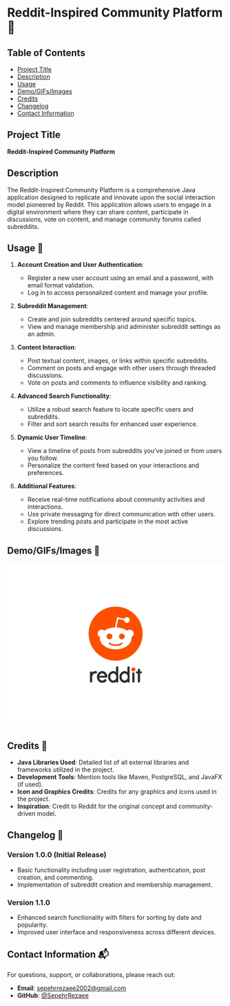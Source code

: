 # Reddit-Inspired Community Platform 🌟

## Table of Contents

- [Project Title](#project-title)
- [Description](#description)
- [Usage](#usage-)
- [Demo/GIFs/Images](#demogifsimages-)
- [Credits](#credits-)
- [Changelog](#changelog-)
- [Contact Information](#contact-information-)

## Project Title

**Reddit-Inspired Community Platform**

## Description

The Reddit-Inspired Community Platform is a comprehensive Java application designed to replicate and innovate upon the social interaction model pioneered by Reddit. This application allows users to engage in a digital environment where they can share content, participate in discussions, vote on content, and manage community forums called subreddits.

## Usage 🚀

1. **Account Creation and User Authentication**:
   - Register a new user account using an email and a password, with email format validation.
   - Log in to access personalized content and manage your profile.

2. **Subreddit Management**:
   - Create and join subreddits centered around specific topics.
   - View and manage membership and administer subreddit settings as an admin.

3. **Content Interaction**:
   - Post textual content, images, or links within specific subreddits.
   - Comment on posts and engage with other users through threaded discussions.
   - Vote on posts and comments to influence visibility and ranking.

4. **Advanced Search Functionality**:
   - Utilize a robust search feature to locate specific users and subreddits.
   - Filter and sort search results for enhanced user experience.

5. **Dynamic User Timeline**:
   - View a timeline of posts from subreddits you’ve joined or from users you follow.
   - Personalize the content feed based on your interactions and preferences.

6. **Additional Features**:
   - Receive real-time notifications about community activities and interactions.
   - Use private messaging for direct communication with other users.
   - Explore trending posts and participate in the most active discussions.

## Demo/GIFs/Images 📸

![The Reddit](https://github.com/SepehrRezaee/Reddit/blob/develop/reddit.gif)


## Credits 🙌

- **Java Libraries Used**: Detailed list of all external libraries and frameworks utilized in the project.
- **Development Tools**: Mention tools like Maven, PostgreSQL, and JavaFX (if used).
- **Icon and Graphics Credits**: Credits for any graphics and icons used in the project.
- **Inspiration**: Credit to Reddit for the original concept and community-driven model.

## Changelog 📝

### Version 1.0.0 (Initial Release)
- Basic functionality including user registration, authentication, post creation, and commenting.
- Implementation of subreddit creation and membership management.

### Version 1.1.0
- Enhanced search functionality with filters for sorting by date and popularity.
- Improved user interface and responsiveness across different devices.

## Contact Information 📬

For questions, support, or collaborations, please reach out:
- **Email**: sepehrrezaee2002@gmail.com
- **GitHub**: [@SepehrRezaee](https://github.com/SepehrRezaee)

